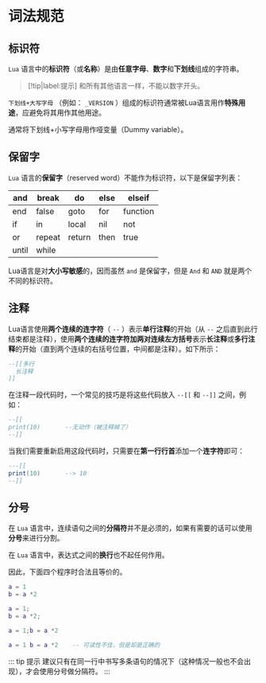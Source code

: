 # 词法规范

## 标识符

`Lua` 语言中的**标识符**（或**名称**）是由**任意字母**、**数字**和**下划线**组成的字符串。

> [!tip|label:提示]
> 和所有其他语言一样，不能以数字开头。


`下划线+大写字母` （例如： `_VERSION` ）组成的标识符通常被Lua语言用作**特殊用途**，应避免将其用作其他用途。

通常将下划线+小写字母用作哑变量（Dummy variable）。

## 保留字

`Lua` 语言的**保留字**（reserved word）不能作为标识符，以下是保留字列表：

|and|break|do|else|elseif|
|-----|-----|-----|-----|-----|
|end|false|goto|for|function|
|if|in|local|nil|not|
|or|repeat|return|then|true|
|until|while|

Lua语言是对**大小写敏感**的，因而虽然 `and` 是保留字，但是 `And` 和 `AND` 就是两个不同的标识符。

## 注释

Lua语言使用**两个连续的连字符**（ `--` ）表示**单行注释**的开始（从 `--` 之后直到此行结束都是注释），使用**两个连续的连字符加两对连续左方括号**表示**长注释**或**多行注释**的开始（直到两个连续的右括号位置，中间都是注释）。如下所示：

```lua
--[[多行
  长注释
]]
```

在注释一段代码时，一个常见的技巧是将这些代码放入 `--[[` 和 `--]]` 之间，例如：

```lua
--[[
print(10)       --无动作（被注释掉了）
--]]
```

当我们需要重新启用这段代码时，只需要在**第一行行首**添加一个**连字符**即可：

```lua
---[[
print(10)       --> 10
--]]
```

## 分号

在 `Lua` 语言中，连续语句之间的**分隔符**并不是必须的，如果有需要的话可以使用**分号**来进行分割。

在 `Lua` 语言中，表达式之间的**换行**也不起任何作用。

因此，下面四个程序时合法且等价的。

```lua
a = 1
b = a *2
```

```lua
a = 1;
b = a *2;
```

```lua
a = 1;b = a *2
```

```lua
a = 1 b = a *2    -- 可读性不佳，但是却是正确的
```

::: tip 提示
建议只有在同一行中书写多条语句的情况下（这种情况一般也不会出现），才会使用分号做分隔符。
:::
